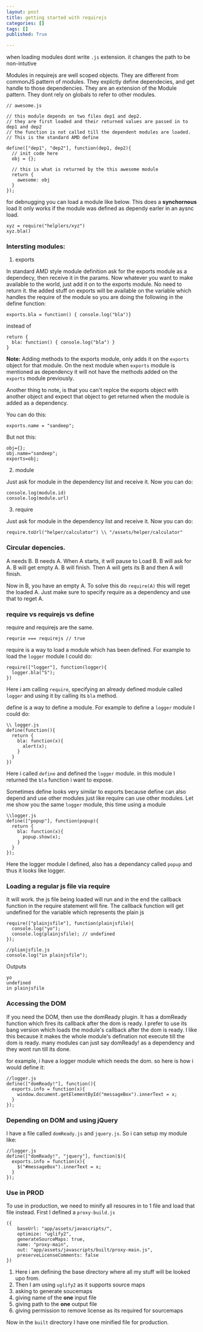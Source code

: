 ```yaml
---
layout: post
title: getting started with requirejs
categories: []
tags: []
published: True

---
```


when loading modules dont write `.js` extension. it changes the path to be non-intutive

Modules in requirejs are well scoped objects. They are different from commonJS pattern of modules. They explictly define dependecies, and get handle to those dependencies. They are an extension of the Module pattern. They dont rely on globals to refer to other modules.



````
// awesome.js

// this module depends on two files dep1 and dep2.
// they are first loaded and their returned values are passed in to dep1 and dep2
// the function is not called till the dependent modules are loaded.
// This is the standard AMD define

define(["dep1", "dep2"], function(dep1, dep2){
  // init code here
  obj = {};

  // this is what is returned by the this awesome module
  return {
    awesome: obj
  }
});
````

for debnugging you can load a module like below. This does a __synchornous__ load
It only works if the module was defined as dependy earler in an aysnc load.

````
xyz = require("helplers/xyz")
xyz.bla()
````

### Intersting modules:


1. exports

In standard AMD style module definition ask for the exports module as a dependecy, then receive it in the params.
Now whatever you want to make available to the world, just add it on to the exports module.
No need to return it.
the added stuff on exports will be available on the variable which handles the require of the module
so you are doing the following in the define function:

````
exports.bla = function() { console.log("bla")}
````

instead of

````
return {
  bla: function() { console.log("bla") }
}
````

__Note:__ Adding methods to the exports module, only adds it on the `exports` object for that module. On the next module when `exports` module is mentioned as dependency it will not have the methods added on the `exports` module previously.

Another thing to note, is that you can't replce the exports object with another object and expect that object to get returned when the module is added as a dependency.

You can do this:

````
exports.name = "sandeep";
````
But not this:

````
obj={};
obj.name="sandeep";
exports=obj;
````

2. module

Just ask for module in the dependency list and receive it. Now you can do:

````
console.log(module.id)
console.log(module.url)
````

3. require

Just ask for module in the dependency list and receive it. Now you can do:

````
require.toUrl("helper/calculator") \\ "/assets/helper/calculator"
````

### Circular depencies.

A needs B. B needs A.
When A starts, it will pause to Load B. B will ask for A. B will get empty A. B will finish. Then A will gets its B and then A will finish.

Now in B, you have an empty A. To solve this do `require(A)` this will reget the loaded A. Just make sure to specify require as a dependency and use that to reget A.



### require vs requirejs vs define

require and requirejs are the same.

````
requrie === requirejs // true
````

require is a way to load a module which has been defined. For example to load the `logger` module I could do:

````
require(["logger"], function(logger){
  logger.bla("S");
})
````

Here i am calling `require`, specifying an already defined module called `logger` and using it by calling its `bla` method.

define is a way to define a module. For example to define a `logger` module I could do:

````
\\ logger.js
define(function(){
  return {
    bla: function(x){
      alert(x);
    }
  }
})
````

Here i called `define` and defined the `logger` module. in this module I returned the `bla` function i want to expose.

Sometimes define looks very similar to exports because define can also depend and use other modules just like require can use other modules. Let me show you the same `logger` module, this time using a module

````
\\logger.js
define(["popup"], function(popup){
  return {
    bla: function(x){
      popup.show(x);
    }
  }
});
````

Here the logger module I defined, also has a dependancy called `popup` and thus it looks like logger.

### Loading a regular js file via require

It will work. the js file being loaded will run and in the end the callback function in the require statement will fire. The callback function will get undefined for the variable which represents the plain js

````
require(["plainjsfile"], function(plainjsfile){
  console.log("yo");
  console.log(plainjsfile); // undefined
});

//plianjsfile.js
console.log("in plainjsfile");
````

Outputs

````
yo
undefined
in plainjsfile
````

### Accessing the DOM

If you need the DOM, then use the domReady plugin. It has a domReady function which fires its callback after the dom is ready. I prefer to use its bang version which loads the module's callback after the dom is ready. I like this because it makes the whole module's defination not execute till the dom is ready. many modules can just say domReady! as a dependency and they wont run till its done.

for example, i have a logger module which needs the dom. so here is how i would define it:

````
//logger.js
define(["domReady!"], function(){
  exports.info = function(x){
    window.document.getElementById("messageBox").innerText = x;
  }
});
````

### Depending on DOM and using jQuery

I have a file called `domReady.js` and `jquery.js`. So i can setup my module like:

````
//logger.js
define(["domReady!", "jquery"], function($){
  exports.info = function(x){
    $("#messageBox").innerText = x;
  }
});
````

### Use in __PROD__

To use in production, we need to minify all resoures in to 1 file and load that file instead. First I defined a `proxy-build.js`

````
({
    baseUrl: "app/assets/javascripts/",
    optimize: "uglify2",
    generateSourceMaps: true,
    name: "proxy-main",
    out: "app/assets/javascripts/built/proxy-main.js",
    preserveLicenseComments: false
})
````

1. Here i am defining the base directory where all my stuff will be looked upo from.
2. Then I am using `uglify2` as it supports source maps
3. asking to generate soucemaps
4. giving name of the __one__ input file
5. giving path to the __one__ output file
6. giving permission to remove license as its required for sourcemaps

Now in the `built` directory I have one minified file for production.